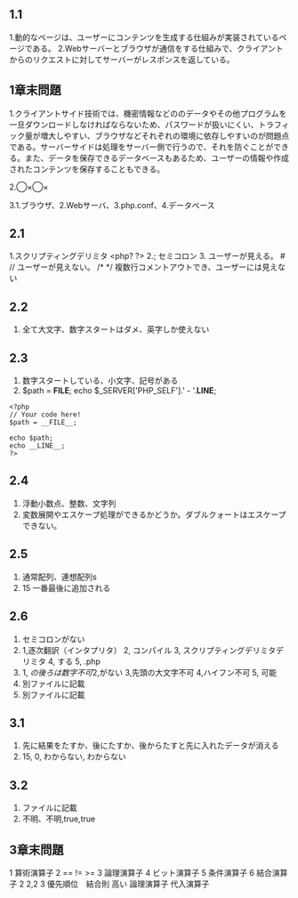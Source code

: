 ## 1.1
1.動的なページは、ユーザーにコンテンツを生成する仕組みが実装されているページである。
2.Webサーバーとブラウザが通信をする仕組みで、クライアントからのリクエストに対してサーバーがレスポンスを返している。

## 1章末問題
1.クライアントサイド技術では、機密情報などののデータやその他プログラムを一旦ダウンロードしなければならないため、パスワードが扱いにくい、トラフィック量が増大しやすい、ブラウザなどそれぞれの環境に依存しやすいのが問題点である。サーバーサイドは処理をサーバー側で行うので、それを防ぐことができる。また、データを保存できるデータベースもあるため、ユーザーの情報や作成されたコンテンツを保存することもできる。

2.◯×◯×

3.1.ブラウザ、2.Webサーバ、3.php.conf、4.データベース

## 2.1
1.スクリプティングデリミタ <php? ?>
2.; セミコロン
3.<!-- --> ユーザーが見える。 # // ユーザーが見えない。 /* */ 複数行コメントアウトでき、ユーザーには見えない

## 2.2
1. 全て大文字、数字スタートはダメ、英字しか使えない

## 2.3
1. 数字スタートしている、小文字、記号がある
2. $path = __FILE__; echo $_SERVER['PHP_SELF'].' - '.__LINE__;
```
<?php
// Your code here!
$path = __FILE__;

echo $path;
echo __LINE__;
?>
```

## 2.4
1. 浮動小数点、整数、文字列
2. 変数展開やエスケープ処理ができるかどうか。ダブルクォートはエスケープできない。

## 2.5
1. 通常配列、連想配列s
2. 15 一番最後に追加される

## 2.6
1. セミコロンがない
2. 1,逐次翻訳（インタプリタ） 2, コンパイル 3, スクリプティングデリミタデリミタ 4, する 5, .php
3. 1, $の後ろは数字不可 2,$がない 3,先頭の大文字不可 4,ハイフン不可 5, 可能
4. 別ファイルに記載
5. 別ファイルに記載

## 3.1
1. 先に結果をたすか、後にたすか、後からたすと先に入れたデータが消える
2. 15, 0, わからない, わからない

## 3.2
1. ファイルに記載
2. 不明、不明,true,true

## 3章末問題
1 算術演算子
 2 == != >=
 3 論理演算子
 4 ビット演算子
 5 条件演算子
 6 結合演算子
2 2,2
3 優先順位　結合則 高い 論理演算子 代入演算子